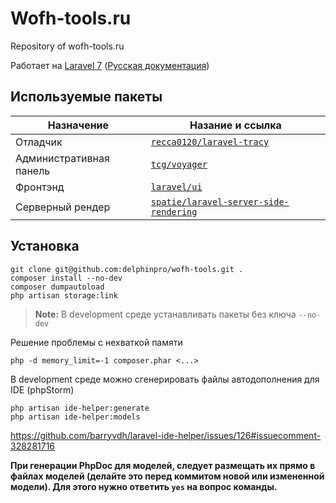 # Wofh-tools.ru

Repository of wofh-tools.ru

Работает на [Laravel 7](https://laravel.com/docs/7.x) \([Русская документация](https://delphinpro.gitbook.io/laravel-ru/)\)

## Используемые пакеты

| Назначение | Назание и ссылка
|---|---
| Отладчик | [`recca0120/laravel-tracy`](https://github.com/recca0120/laravel-tracy)
| Административная панель | [`tcg/voyager`](https://delphinpro.gitbook.io/voyager-ru/)
| Фронтэнд | [`laravel/ui`](https://github.com/laravel/ui)
| Серверный рендер | [`spatie/laravel-server-side-rendering`](https://github.com/spatie/laravel-server-side-rendering)

## Установка

```
git clone git@github.com:delphinpro/wofh-tools.git .
composer install --no-dev
composer dumpautoload
php artisan storage:link
```

> __Note:__ В development среде устанавливать пакеты без ключа `--no-dev`

Решение проблемы с нехваткой памяти
```
php -d memory_limit=-1 composer.phar <...>
```

В development среде можно сгенерировать файлы автодополнения для IDE (phpStorm)
```
php artisan ide-helper:generate
php artisan ide-helper:models
```
https://github.com/barryvdh/laravel-ide-helper/issues/126#issuecomment-328281716

**При генерации PhpDoc для моделей, следует размещать их прямо в файлах моделей
(делайте это перед коммитом новой или измененной модели).
Для этого нужно ответить `yes` на вопрос команды.**

